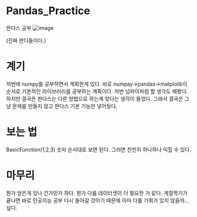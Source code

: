 # Pandas_Practice
판다스 공부
![image](https://user-images.githubusercontent.com/80466735/125175378-9d335400-e206-11eb-9dfa-a44ffbe82628.png)

(진짜 판다들이다.)

# 계기
저번에 numpy를 공부하면서 계획한게 있다. 바로 numpay->pandas->matplolib이 순서로 기본적인 라이브러리를 공부하는 계획이다. 저번 넘파이처럼 할 생각도 해봤다. 하지만 결국은 판다스는 다른 방법으로 하는게 맞다는 생각이 들었다. 그래서 결국은 그냥 문제를 만들지 않고 판다스 기본 기능만 넣어뒀다.

# 보는 법
BasicFunction(1,2,3) 숫자 순서대로 보면 된다. 그러면 천천히 하나하나 익힐 수 있다. 

# 마무리
뭔가 얻은게 있나 긴가민가 하다. 뭔가 다룰 데이터셋이 더 필요한 거 같다. 계절학기가 끝나면 바로 인공지능 공부 다시 돌아갈 것이기 때문에 아마 다룰 기회가 있지 않을까...싶다.
